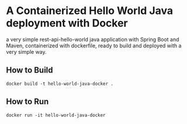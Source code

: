 # A Containerized Hello World Java deployment with Docker 

a very simple rest-api-hello-world java application with Spring Boot and Maven, containerized with dockerfile, ready to build and deployed with a very simple way.

## How to Build
```
docker build -t hello-world-java-docker .
```  

## How to Run
```
docker run -it hello-world-java-docker
```


